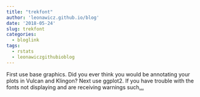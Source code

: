 ```yaml
---
title: "trekfont"
author: 'leonawicz.github.io/blog'
date: '2018-05-24'
slug: trekfont
categories:
  - bloglink
tags:
  - rstats
  - leonawiczgithubioblog
---
```


First use base graphics. Did you ever think you would be annotating your plots in Vulcan and Klingon? Next use ggplot2. If you have trouble with the fonts not displaying and are receiving warnings such[... <i class="fas fa-external-link-alt"></i>](https://leonawicz.github.io/blog/post/trekfont-star-trek-themed-fonts-package/)

